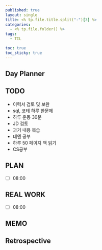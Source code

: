 ```yaml
---
published: true
layout: single
title: <% tp.file.title.split("-")[3] %>
categories:
  - <% tp.file.folder() %>
tags:
  - TIL

toc: true
toc_sticky: true
---
```

## Day Planner

## TODO
- 이력서 검토 및 보완
- sql, 코테 하루 한문제
- 하루 운동 30분
- JD 검토
- 과거 내용 복습
- 데엔 공부
- 하루 50 페이지 책 읽기
- CS공부

## PLAN
- [ ] 08:00

## REAL WORK
- [ ] 08:00


## MEMO


## Retrospective
